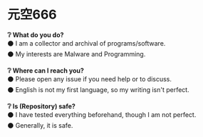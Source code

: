 # 元空666

<b>❔ What do you do?</b>  
⚫ I am a collector and archival of programs/software.  
⚫ My interests are Malware and Programming.

<b>❔ Where can I reach you?</b>  
⚫ Please open any issue if you need help or to discuss.  
⚫ English is not my first language, so my writing isn't perfect.

<b>❔ Is (Repository) safe?</b>  
⚫ I have tested everything beforehand, though I am not perfect.   
⚫ Generally, it is safe.

<!--
**yuankong666/yuankong666** is a ✨ _special_ ✨ repository because its `README.md` (this file) appears on your GitHub profile.

Here are some ideas to get you started:

- 🔭 I’m currently working on ...
- 🌱 I’m currently learning ...
- 👯 I’m looking to collaborate on ...
- 🤔 I’m looking for help with ...
- 💬 Ask me about ...
- 📫 How to reach me: ...
- 😄 Pronouns: ...
- ⚡ Fun fact: ...
-->

